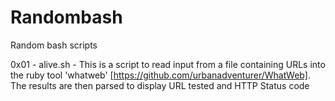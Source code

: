 Randombash
==========

Random bash scripts

0x01 - alive.sh - This is a script to read input from a file containing URLs into the ruby tool 'whatweb' [https://github.com/urbanadventurer/WhatWeb]. The results are then parsed to display URL tested and HTTP Status code
